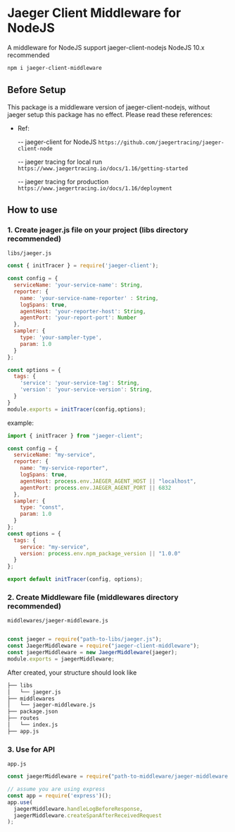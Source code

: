 # Jaeger Client Middleware for NodeJS

A middleware for NodeJS support jaeger-client-nodejs
NodeJS 10.x recommended

```bash
npm i jaeger-client-middleware
```

## Before Setup

This package is a middleware version of jaeger-client-nodejs, without jaeger setup this package has no effect.
Please read these references:

- Ref:

  -- jaeger-client for NodeJS `https://github.com/jaegertracing/jaeger-client-node`

  -- jaeger tracing for local run `https://www.jaegertracing.io/docs/1.16/getting-started`

  -- jaeger tracing for production `https://www.jaegertracing.io/docs/1.16/deployment`

## How to use

### 1. Create jeager.js file on your project (libs directory recommended)

`libs/jaeger.js`

```javascript
const { initTracer } = require('jaeger-client');

const config = {
  serviceName: 'your-service-name': String,
  reporter: {
    name: 'your-service-name-reporter' : String,
    logSpans: true,
    agentHost: 'your-reporter-host': String,
    agentPort: 'your-report-port': Number
  },
  sampler: {
    type: 'your-sampler-type',
    param: 1.0
  }
};

const options = {
  tags: {
    'service': 'your-service-tag': String,
    'version': 'your-service-version': String,
  }
}
module.exports = initTracer(config,options);
```

example:

```javascript
import { initTracer } from "jaeger-client";

const config = {
  serviceName: "my-service",
  reporter: {
    name: "my-service-reporter",
    logSpans: true,
    agentHost: process.env.JAEGER_AGENT_HOST || "localhost",
    agentPort: process.env.JAEGER_AGENT_PORT || 6832
  },
  sampler: {
    type: "const",
    param: 1.0
  }
};
const options = {
  tags: {
    service: "my-service",
    version: process.env.npm_package_version || "1.0.0"
  }
};

export default initTracer(config, options);
```

### 2. Create Middleware file (middlewares directory recommended)

`middlewares/jaeger-middleware.js`

```javascript

const jaeger = require("path-to-libs/jaeger.js");
const JaegerMiddleware = require("jaeger-client-middleware");
const jaegerMiddleware = new JaegerMiddleware(jaeger);
module.exports = jaegerMiddleware;
```

After created, your structure should look like

```bash
├── libs
│   └── jaeger.js
├── middlewares
│   └── jaeger-middleware.js
├── package.json
├── routes
│   └── index.js
├── app.js
```

### 3. Use for API

`app.js`

```javascript
const jaegerMiddleware = require("path-to-middleware/jaeger-middleware.js");

// assume you are using express
const app = require('express')();
app.use(
  jaegerMiddleware.handleLogBeforeResponse,
  jaegerMiddleware.createSpanAfterReceivedRequest
);
```
